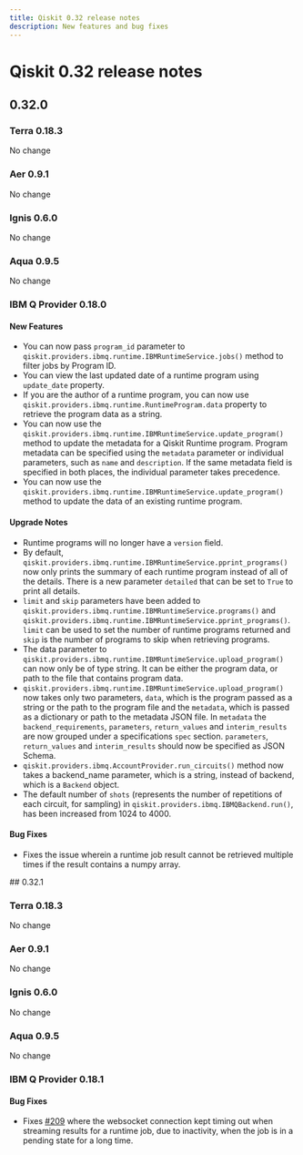 ```yaml
---
title: Qiskit 0.32 release notes
description: New features and bug fixes
---
```


# Qiskit 0.32 release notes

## 0.32.0

<span id="id195" />

### Terra 0.18.3

No change

<span id="id196" />

### Aer 0.9.1

No change

<span id="id197" />

### Ignis 0.6.0

No change

<span id="id198" />

### Aqua 0.9.5

No change

<span id="ibm-q-provider-0-18-0" />

<span id="release-notes-0-18-0-ibmq" />

### IBM Q Provider 0.18.0

<span id="release-notes-0-18-0-ibmq-new-features" />

<span id="id199" />

#### New Features

*   You can now pass `program_id` parameter to `qiskit.providers.ibmq.runtime.IBMRuntimeService.jobs()` method to filter jobs by Program ID.
*   You can view the last updated date of a runtime program using `update_date` property.
*   If you are the author of a runtime program, you can now use `qiskit.providers.ibmq.runtime.RuntimeProgram.data` property to retrieve the program data as a string.
*   You can now use the `qiskit.providers.ibmq.runtime.IBMRuntimeService.update_program()` method to update the metadata for a Qiskit Runtime program. Program metadata can be specified using the `metadata` parameter or individual parameters, such as `name` and `description`. If the same metadata field is specified in both places, the individual parameter takes precedence.
*   You can now use the `qiskit.providers.ibmq.runtime.IBMRuntimeService.update_program()` method to update the data of an existing runtime program.

<span id="release-notes-0-18-0-ibmq-upgrade-notes" />

<span id="id200" />

#### Upgrade Notes

*   Runtime programs will no longer have a `version` field.
*   By default, `qiskit.providers.ibmq.runtime.IBMRuntimeService.pprint_programs()` now only prints the summary of each runtime program instead of all of the details. There is a new parameter `detailed` that can be set to `True` to print all details.
*   `limit` and `skip` parameters have been added to `qiskit.providers.ibmq.runtime.IBMRuntimeService.programs()` and `qiskit.providers.ibmq.runtime.IBMRuntimeService.pprint_programs()`. `limit` can be used to set the number of runtime programs returned and `skip` is the number of programs to skip when retrieving programs.
*   The data parameter to `qiskit.providers.ibmq.runtime.IBMRuntimeService.upload_program()` can now only be of type string. It can be either the program data, or path to the file that contains program data.
*   `qiskit.providers.ibmq.runtime.IBMRuntimeService.upload_program()` now takes only two parameters, `data`, which is the program passed as a string or the path to the program file and the `metadata`, which is passed as a dictionary or path to the metadata JSON file. In `metadata` the `backend_requirements`, `parameters`, `return_values` and `interim_results` are now grouped under a specifications `spec` section. `parameters`, `return_values` and `interim_results` should now be specified as JSON Schema.
*   `qiskit.providers.ibmq.AccountProvider.run_circuits()` method now takes a backend\_name parameter, which is a string, instead of backend, which is a `Backend` object.
*   The default number of `shots` (represents the number of repetitions of each circuit, for sampling) in `qiskit.providers.ibmq.IBMQBackend.run()`, has been increased from 1024 to 4000.

<span id="release-notes-0-18-0-ibmq-bug-fixes" />

<span id="id201" />

#### Bug Fixes

*   Fixes the issue wherein a runtime job result cannot be retrieved multiple times if the result contains a numpy array.

<span id="qiskit-0-31-0" />
## 0.32.1

<span id="terra-0-18-3" />

### Terra 0.18.3

No change

<span id="id193" />

### Aer 0.9.1

No change

<span id="ignis-0-6-0" />

### Ignis 0.6.0

No change

<span id="aqua-0-9-5" />

### Aqua 0.9.5

No change

<span id="ibm-q-provider-0-18-1" />

<span id="release-notes-0-18-1-ibmq" />

### IBM Q Provider 0.18.1

<span id="release-notes-0-18-1-ibmq-bug-fixes" />

<span id="id194" />

#### Bug Fixes

*   Fixes [#209](https://github.com/Qiskit-Partners/qiskit-ibm/issues/209) where the websocket connection kept timing out when streaming results for a runtime job, due to inactivity, when the job is in a pending state for a long time.

<span id="qiskit-0-32-0" />
